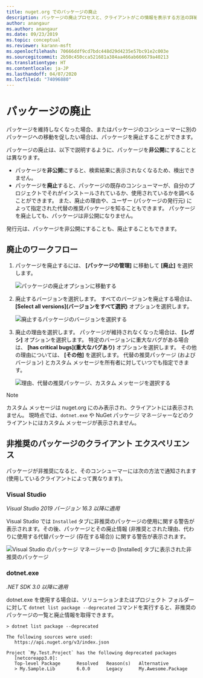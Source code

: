 ```yaml
---
title: nuget.org でのパッケージの廃止
description: パッケージの廃止プロセスと、クライアントがこの情報を表示する方法の詳細な説明
author: anangaur
ms.author: anangaur
ms.date: 09/23/2019
ms.topic: conceptual
ms.reviewer: karann-msft
ms.openlocfilehash: 70666ddf9cd7bdc448d29d4235e57bc91e2c003e
ms.sourcegitcommit: 2b50c450cca521681a384aa466ab666679a40213
ms.translationtype: HT
ms.contentlocale: ja-JP
ms.lasthandoff: 04/07/2020
ms.locfileid: "74096880"
---
```

# <a name="deprecating-packages"></a>パッケージの廃止

パッケージを維持しなくなった場合、またはパッケージのコンシューマーに別のパッケージへの移動を促したい場合は、パッケージを廃止することができます。 

パッケージの廃止は、以下で説明するように、パッケージを**非公開**にすることとは異なります。
* パッケージを**非公開**にすると、検索結果に表示されなくなるため、検出できません。 
* パッケージを**廃止**すると、パッケージの既存のコンシューマーが、自分のプロジェクトでそれがインストールされているか、使用されているかを調べることができます。 また、廃止の理由や、ユーザー (パッケージの発行元) によって指定された代替の推奨パッケージを知ることもできます。 パッケージを廃止しても、パッケージは非公開になりません。 

発行元は、パッケージを非公開にすることも、廃止することもできます。

## <a name="deprecation-workflow"></a>廃止のワークフロー
1. パッケージを廃止するには、 **[パッケージの管理]** に移動して **[廃止]** を選択します。

    ![パッケージの廃止オプションに移動する](media/deprecation-select-option.png)

2. 廃止するバージョンを選択します。 すべてのバージョンを廃止する場合は、 **[Select all versions]\(バージョンをすべて選択\)** オプションを選択します。

    ![廃止するパッケージのバージョンを選択する](media/deprecation-select-version.png)

3. 廃止の理由を選択します。 パッケージが維持されなくなった場合は、 **[レガシ]** オプションを選択します。 特定のバージョンに重大なバグがある場合は、 **[has critical bugs]\(重大なバグあり\)** オプションを選択します。 その他の理由については、 **[その他]** を選択します。 代替の推奨パッケージ (およびバージョン) とカスタム メッセージを所有者に対していつでも指定できます。 

    ![理由、代替の推奨パッケージ、カスタム メッセージを選択する](media/deprecation-save.png)

> [!Note]
> カスタム メッセージは nuget.org にのみ表示され、クライアントには表示されません。 現時点では、`dotnet.exe` や NuGet パッケージ マネージャーなどのクライアントにはカスタム メッセージが表示されません。

## <a name="client-experience-for-deprecated-packages"></a>非推奨のパッケージのクライアント エクスペリエンス
パッケージが非推奨になると、そのコンシューマーには次の方法で通知されます (使用しているクライアントによって異なります)。

### <a name="visual-studio"></a>Visual Studio 
*Visual Studio 2019 バージョン 16.3 以降に適用*

Visual Studio では `Installed` タブに非推奨のパッケージの使用に関する警告が表示されます。その後、パッケージとその廃止情報 (非推奨とされた理由、代わりに使用する代替パッケージ (存在する場合)) に関する警告が表示されます。

   ![Visual Studio のパッケージ マネージャーの [Installed] タブに表示された非推奨のパッケージ](media/deprecation-vs.png)

### <a name="dotnetexe"></a>dotnet.exe
*.NET SDK 3.0 以降に適用*

dotnet.exe を使用する場合は、ソリューションまたはプロジェクト フォルダーに対して `dotnet list package --deprecated` コマンドを実行すると、非推奨のパッケージの一覧と廃止情報を取得できます。

```
> dotnet list package --deprecated

The following sources were used:
   https://api.nuget.org/v3/index.json

Project `My.Test.Project` has the following deprecated packages
   [netcoreapp3.0]:
   Top-level Package      Resolved   Reason(s)   Alternative
   > My.Sample.Lib        6.0.0      Legacy      My.Awesome.Package

```

